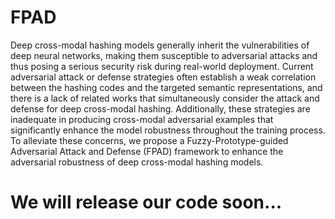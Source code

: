 # FPAD
Deep cross-modal hashing models generally inherit the vulnerabilities of deep neural networks, making them susceptible to adversarial attacks and thus posing a serious security risk during real-world deployment. 
Current adversarial attack or defense strategies often establish a weak correlation between the hashing codes and the targeted semantic representations, and there is a lack of related works that  simultaneously consider the attack and defense for deep cross-modal hashing. 
Additionally,  these strategies are inadequate in producing cross-modal adversarial examples that significantly enhance the model robustness throughout the training process. 
To alleviate these concerns, we propose a Fuzzy-Prototype-guided Adversarial Attack and Defense (FPAD) framework to enhance the adversarial robustness of deep cross-modal hashing models.
# We will release our code soon...

